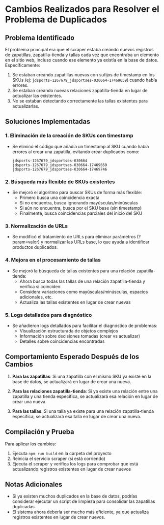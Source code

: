 # Cambios Realizados para Resolver el Problema de Duplicados

## Problema Identificado

El problema principal era que el scraper estaba creando nuevos registros de zapatillas, zapatilla-tienda y tallas cada vez que encontraba un elemento en el sitio web, incluso cuando ese elemento ya existía en la base de datos. Específicamente:

1. Se estaban creando zapatillas nuevas con sufijos de timestamp en los SKUs (ej: `jdsports-1267679_jdsportses-030664-17469659`) cuando había errores.
2. Se estaban creando nuevas relaciones zapatilla-tienda en lugar de actualizar las existentes.
3. No se estaban detectando correctamente las tallas existentes para actualizarlas.

## Soluciones Implementadas

### 1. Eliminación de la creación de SKUs con timestamp

- Se eliminó el código que añadía un timestamp al SKU cuando había errores al crear una zapatilla, evitando crear duplicados como:
  ```
  jdsports-1267679_jdsportses-030664
  jdsports-1267679_jdsportses-030664-17469659
  jdsports-1267679_jdsportses-030664-17469746
  ```

### 2. Búsqueda más flexible de SKUs existentes

- Se mejoró el algoritmo para buscar SKUs de forma más flexible:
  - Primero busca una coincidencia exacta
  - Si no encuentra, busca ignorando mayúsculas/minúsculas
  - Si aún no encuentra, busca por el SKU base (sin timestamp)
  - Finalmente, busca coincidencias parciales del inicio del SKU

### 3. Normalización de URLs

- Se modificó el tratamiento de URLs para eliminar parámetros (?param=valor) y normalizar las URLs base, lo que ayuda a identificar productos duplicados.

### 4. Mejora en el procesamiento de tallas

- Se mejoró la búsqueda de tallas existentes para una relación zapatilla-tienda:
  - Ahora busca todas las tallas de una relación zapatilla-tienda y verifica si coinciden
  - Considera variaciones como mayúsculas/minúsculas, espacios adicionales, etc.
  - Actualiza las tallas existentes en lugar de crear nuevas

### 5. Logs detallados para diagnóstico

- Se añadieron logs detallados para facilitar el diagnóstico de problemas:
  - Visualización estructurada de objetos complejos
  - Información sobre decisiones tomadas (crear vs actualizar)
  - Detalles sobre coincidencias encontradas

## Comportamiento Esperado Después de los Cambios

1. **Para las zapatillas**: Si una zapatilla con el mismo SKU ya existe en la base de datos, se actualizará en lugar de crear una nueva.

2. **Para las relaciones zapatilla-tienda**: Si ya existe una relación entre una zapatilla y una tienda específica, se actualizará esa relación en lugar de crear una nueva.

3. **Para las tallas**: Si una talla ya existe para una relación zapatilla-tienda específica, se actualizará esa talla en lugar de crear una nueva.

## Compilación y Prueba

Para aplicar los cambios:

1. Ejecuta `npm run build` en la carpeta del proyecto
2. Reinicia el servicio scraper (si está corriendo)
3. Ejecuta el scraper y verifica los logs para comprobar que está actualizando registros existentes en lugar de crear nuevos

## Notas Adicionales

- Si ya existen muchos duplicados en la base de datos, podrías considerar ejecutar un script de limpieza para consolidar las zapatillas duplicadas.
- El sistema ahora debería ser mucho más eficiente, ya que actualiza registros existentes en lugar de crear nuevos.
